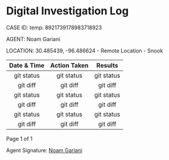 # Digital Investigation Log

CASE ID: temp: 8921739178983718923

AGENT: Noam Gariani

LOCATION: 30.485439, -96.486624 - Remote Location - Snook

| Date & Time | Action Taken | Results |
|:---:|:---:|:---:|
| git status   | git status     | git status    |
| git diff     | git diff       | git diff      |
| git status   | git status     | git status    |
| git diff     | git diff       | git diff      |
| git status   | git status     | git status    |
| git diff     | git diff       | git diff      |

Page 1 of 1

Agent Signature: <ins>Noam Gariani</ins>
